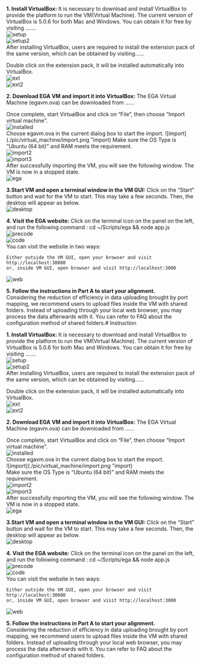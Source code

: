 **1. Install VirtualBox:**
It is necessary to download and install VirtualBox to provide the platform to run the VM(Virtual Machine). The current version of VirtualBox is 5.0.6 for both Mac and Windows. You can obtain it for free by visiting …….  
![setup](./pic/virtual_machine/setup.png "setup")  
![setup2](./pic/virtual_machine/setup2.png "setup2")  
After installing VirtualBox, users are required to install the extension pack of the same version, which can be obtained by visiting……

Double click on the extension pack, it will be installed automatically into VirtualBox.  
![ext](./pic/virtual_machine/ext.png "ext")  
![ext2](./pic/virtual_machine/ext2.png "ext2")  

**2. Download EGA VM and import it into VirtualBox:**
The EGA Virtual Machine (egavm.ova) can be downloaded from ……

Once complete, start VirtualBox and click on “File”, then choose “Import virtual machine”.   
![installed](./pic/virtual_machine/installed.png "installed")  
Choose egavm.ova in the current dialog box to start the import.
![import](./pic/virtual_machine/import.png "import)
Make sure the OS Type is “Ubuntu (64 bit)” and RAM meets the requirement.  
![import2](./pic/virtual_machine/import2.png "import2")  
![import3](./pic/virtual_machine/import3.png "import3")  
After successfully importing the VM, you will see the following window. The VM is now in a stopped state.  
![ega](./pic/virtual_machine/ega.png "ega")  

**3.Start VM and open a terminal window in the VM GUI:**
Click on the “Start” button and wait for the VM to start. This may take a few seconds. Then, the desktop will appear as below.  
![desktop](./pic/virtual_machine/desktop.png "desktop")  

**4. Visit the EGA website:**
Click on the terminal icon on the panel on the left, and run the following command :
	cd ~/Scripts/ega && node app.js  
![precode](./pic/virtual_machine/precode.png "precode")  
![code](./pic/virtual_machine/code.png "code")  
You can visit the website in two ways:

	Either outside the VM GUI, open your browser and visit http://localhost:30080
	or, inside VM GUI, open browser and visit http://localhost:3000  
![web](./pic/virtual_machine/web.png "web")  
		
**5. Follow the instructions in Part A to start your alignment.**  
Considering the reduction of efficiency in data uploading brought by port mapping, we recommend users to upload files inside the VM with shared folders. Instead of uploading through your local web browser, you may process the data afterwards with it. You can refer to FAQ about the configuration method of shared folders.# Instruction

**1. Install VirtualBox:**
It is necessary to download and install VirtualBox to provide the platform to run the VM(Virtual Machine). The current version of VirtualBox is 5.0.6 for both Mac and Windows. You can obtain it for free by visiting …….  
![setup](./pic/virtual_machine/setup.png "setup")  
![setup2](./pic/virtual_machine/setup2.png "setup2")  
After installing VirtualBox, users are required to install the extension pack of the same version, which can be obtained by visiting……

Double click on the extension pack, it will be installed automatically into VirtualBox.  
![ext](./pic/virtual_machine/ext.png "ext")  
![ext2](./pic/virtual_machine/ext2.png "ext2")  

**2. Download EGA VM and import it into VirtualBox:**
The EGA Virtual Machine (egavm.ova) can be downloaded from ……

Once complete, start VirtualBox and click on “File”, then choose “Import virtual machine”.  
![installed](./pic/virtual_machine/installed.png "installed")  
Choose egavm.ova in the current dialog box to start the import.  
![import](./pic/virtual_machine/import.png "import)  
Make sure the OS Type is “Ubuntu (64 bit)” and RAM meets the requirement.  
![import2](./pic/virtual_machine/import2.png "import2")  
![import3](./pic/virtual_machine/import3.png "import3")  
After successfully importing the VM, you will see the following window. The VM is now in a stopped state.  
![ega](./pic/virtual_machine/ega.png "ega")  

**3.Start VM and open a terminal window in the VM GUI:**
Click on the “Start” button and wait for the VM to start. This may take a few seconds. Then, the desktop will appear as below.  
![desktop](./pic/virtual_machine/desktop.png "desktop")  

**4. Visit the EGA website:**
Click on the terminal icon on the panel on the left, and run the following command :
	cd ~/Scripts/ega && node app.js  
![precode](./pic/virtual_machine/precode.png "precode")  
![code](./pic/virtual_machine/code.png "code")  
You can visit the website in two ways:

	Either outside the VM GUI, open your browser and visit http://localhost:30080
	or, inside VM GUI, open browser and visit http://localhost:3000  
![web](./pic/virtual_machine/web.png "web")  
		
**5. Follow the instructions in Part A to start your alignment.**  
Considering the reduction of efficiency in data uploading brought by port mapping, we recommend users to upload files inside the VM with shared folders. Instead of uploading through your local web browser, you may process the data afterwards with it. You can refer to FAQ about the configuration method of shared folders.